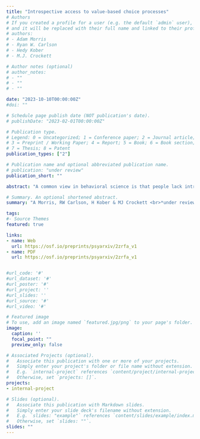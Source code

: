 ```yaml
---
title: "Introspective access to value-based choice processes"
# Authors
# If you created a profile for a user (e.g. the default `admin` user), write the username (folder name) here 
# and it will be replaced with their full name and linked to their profile.
# authors:
# - Adam Morris
# - Ryan W. Carlson
# - Hedy Kober
# - M.J. Crockett

# Author notes (optional)
# author_notes:
# - ""
# - ""
# - ""

date: "2023-10-10T00:00:00Z"
#doi: ""

# Schedule page publish date (NOT publication's date).
# publishDate: "2023-02-01T00:00:00Z"

# Publication type.
# Legend: 0 = Uncategorized; 1 = Conference paper; 2 = Journal article;
# 3 = Preprint / Working Paper; 4 = Report; 5 = Book; 6 = Book section;
# 7 = Thesis; 8 = Patent
publication_types: ["2"]

# Publication name and optional abbreviated publication name.
# publication: "under review"
publication_short: ""

abstract: "A common view in behavioral science is that people lack introspective access to the mental processes underlying their decisions. In contrast, we show that people can report key aspects of their choice process with high accuracy. Across five studies (total N = 1,144), participants made value-based choices between options that varied on many attributes, and reported how they believed they made those choices. We used computational modeling to identify the actual mental process revealed in their choices, and compared this process to their self-reports to quantify individuals’ accuracy about their choice process. Participants were far more accurate than chance about core aspects of their process – including the weights they placed on attributes and the heuristics they used to simplify their process – and outperformed informed third-party observers. These results challenge longstanding notions that we are “strangers to ourselves” and instead suggest that people often know how they are making value-based choices."

# Summary. An optional shortened abstract.
summary: "A Morris, RW Carlson, H Kober & MJ Crockett <br>*under review* "

tags:
#- Source Themes
featured: true

links:
- name: Web
  url: https://osf.io/preprints/psyarxiv/2zrfa_v1
- name: PDF
  url: https://osf.io/preprints/psyarxiv/2zrfa_v1


#url_code: '#'
#url_dataset: '#'
#url_poster: '#'
#url_project: ''
#url_slides: ''
#url_source: '#'
#url_video: '#'

# Featured image
# To use, add an image named `featured.jpg/png` to your page's folder. 
image:
  caption: ''
  focal_point: ""
  preview_only: false

# Associated Projects (optional).
#   Associate this publication with one or more of your projects.
#   Simply enter your project's folder or file name without extension.
#   E.g. `internal-project` references `content/project/internal-project/index.md`.
#   Otherwise, set `projects: []`.
projects:
- internal-project

# Slides (optional).
#   Associate this publication with Markdown slides.
#   Simply enter your slide deck's filename without extension.
#   E.g. `slides: "example"` references `content/slides/example/index.md`.
#   Otherwise, set `slides: ""`.
slides: ""
---
```



